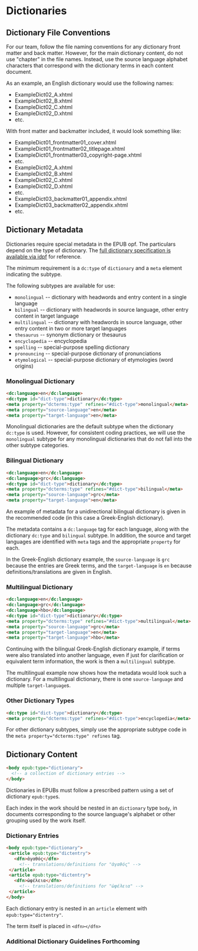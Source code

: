 # <span class="changes">Dictionaries</span>

## Dictionary File Conventions

For our team, follow the file naming conventions for any dictionary front matter and back matter. However, for the main dictionary content, do not use "chapter" in the file names. Instead, use the source language alphabet characters that correspond with the dictionary terms in each content document.

As an example, an English dictionary would use the following names:

* ExampleDict02_A.xhtml
* ExampleDict02_B.xhtml
* ExampleDict02_C.xhtml
* ExampleDict02_D.xhtml
* etc.

With front matter and backmatter included, it would look something like:

* ExampleDict01_frontmatter01_cover.xhtml
* ExampleDict01_frontmatter02_titlepage.xhtml
* ExampleDict01_frontmatter03_copyright-page.xhtml
* etc.
* ExampleDict02_A.xhtml
* ExampleDict02_B.xhtml
* ExampleDict02_C.xhtml
* ExampleDict02_D.xhtml
* etc.
* ExampleDict03_backmatter01_appendix.xhtml
* ExampleDict03_backmatter02_appendix.xhtml
* etc.

## Dictionary Metadata

Dictionaries require special metadata in the EPUB opf. The particulars depend on the type of dictionary. The [full dictionary specification is available via idpf](http://www.idpf.org/epub/dict/epub-dict.html) for reference.

The minimum requirement is a <code>dc:type</code> of <code>dictionary</code> and a <code>meta</code> element indicating the subtype.

The following subtypes are available for use:

* <code>monolingual</code> -- dictionary with headwords and entry content in a single language
* <code>bilingual</code> -- dictionary with headwords in source language, other entry content in target language
* <code>multilingual</code> -- dictionary with headwords in source language, other entry content in two or more target languages
* <code>thesaurus</code> -- synonym dictionary or thesaurus
* <code>encyclopedia</code> -- encyclopedia
* <code>spelling</code> -- special-purpose spelling dictionary
* <code>pronouncing</code> -- special-purpose dictionary of pronunciations
* <code>etymological</code> -- special-purpose dictionary of etymologies (word origins)

### Monolingual Dictionary

```html
<dc:language>en</dc:language>
<dc:type id="dict-type">dictionary</dc:type>
<meta property="dcterms:type" refines="#dict-type">monolingual</meta>
<meta property="source-language">en</meta>
<meta property="target-language">en</meta>
```

Monolingual dictionaries are the default subtype when the dictionary <code>dc:type</code> is used. However, for consistent coding practices, we will use the <code>monolingual</code> subtype for any monolingual dictionaries that do not fall into the other subtype categories.

### Bilingual Dictionary

```html
<dc:language>en</dc:language>
<dc:language>grc</dc:language>
<dc:type id="dict-type">dictionary</dc:type>
<meta property="dcterms:type" refines="#dict-type">bilingual</meta>
<meta property="source-language">grc</meta>
<meta property="target-language">en</meta>
```

An example of metadata for a unidirectional bilingual dictionary is given in the recommended code (in this case a Greek-English dictionary).

The metadata contains a <code>dc:language</code> tag for each language, along with the dictionary <code>dc:type</code> and <code>bilingual</code> subtype. In addition, the source and target languages are identified with <code>meta</code> tags and the appropriate <code>property</code> for each.

In the Greek-English dictionary example, the <code>source-language</code> is <code>grc</code> because the entries are Greek terms, and the <code>target-language</code> is <code>en</code> because definitions/translations are given in English.

### Multilingual Dictionary

```html
<dc:language>en</dc:language>
<dc:language>grc</dc:language>
<dc:language>hbo</dc:language>
<dc:type id="dict-type">dictionary</dc:type>
<meta property="dcterms:type" refines="#dict-type">multilingual</meta>
<meta property="source-language">grc</meta>
<meta property="target-language">en</meta>
<meta property="target-language">hbo</meta>
```

Continuing with the bilingual Greek-English dictionary example, if terms were also translated into another language, even if just for clarification or equivalent term information, the work is then a <code>multilingual</code> subtype.

The multilingual example now shows how the metadata would look such a dictionary. For a multilingual dictionary, there is one <code>source-language</code> and multiple <code>target-language</code>s.

### Other Dictionary Types

```html
<dc:type id="dict-type">dictionary</dc:type>
<meta property="dcterms:type" refines="#dict-type">encyclopedia</meta>
```

For other dictionary subtypes, simply use the appropriate subtype code in the <code>meta property="dcterms:type" refines</code> tag.

## Dictionary Content

```html
<body epub:type="dictionary">
  <!-- a collection of dictionary entries -->
</body>
```

Dictionaries in EPUBs must follow a prescribed pattern using a set of dictionary <code>epub:type</code>s.

Each index in the work should be nested in an <code>dictionary</code> type <code>body</code>, in documents corresponding to the source language's alphabet or other grouping used by the work itself.

### Dictionary Entries

```html
<body epub:type="dictionary">
 <article epub:type="dictentry">
   <dfn>ἀγαθός</dfn>
     <!-- translations/definitions for "ἀγαθός" -->
 </article>
 <article epub:type="dictentry">
   <dfn>ὠφέλεια</dfn>
     <!-- translations/definitions for "ὠφέλεια" -->
 </article>
</body>
```

Each dictionary entry is nested in an <code>article</code> element with <code>epub:type="dictentry"</code>.

The term itself is placed in <code>&lt;dfn&gt;&lt;/dfn&gt;</code>

### Additional Dictionary Guidelines Forthcoming